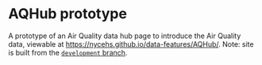 # AQHub prototype
 A prototype of an Air Quality data hub page to introduce the Air Quality data, viewable at https://nycehs.github.io/data-features/AQHub/. Note: site is built from the [`development` branch](https://github.com/nycehs/data-features/tree/development/AQHub).
